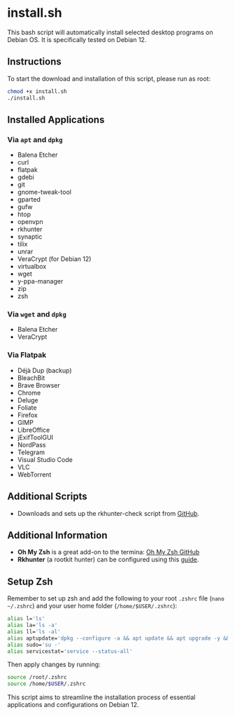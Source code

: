 # install.sh

This bash script will automatically install selected desktop programs on Debian OS. It is specifically tested on Debian 12.

## Instructions

To start the download and installation of this script, please run as root:

```bash
chmod +x install.sh
./install.sh
```

## Installed Applications

### Via `apt` and `dpkg`
- Balena Etcher
- curl
- flatpak
- gdebi
- git
- gnome-tweak-tool
- gparted
- gufw
- htop
- openvpn
- rkhunter
- synaptic
- tilix
- unrar
- VeraCrypt (for Debian 12)
- virtualbox
- wget
- y-ppa-manager
- zip
- zsh

### Via `wget` and `dpkg`
- Balena Etcher
- VeraCrypt

### Via Flatpak
- Déjà Dup (backup)
- BleachBit
- Brave Browser
- Chrome
- Deluge
- Foliate
- Firefox
- GIMP
- LibreOffice
- jExifToolGUI
- NordPass
- Telegram
- Visual Studio Code
- VLC
- WebTorrent

## Additional Scripts
- Downloads and sets up the rkhunter-check script from [GitHub](https://github.com/AmirIqbal1/rkhunter-script).

## Additional Information
- **Oh My Zsh** is a great add-on to the termina: [Oh My Zsh GitHub](https://github.com/ohmyzsh/ohmyzsh)
- **Rkhunter** (a rootkit hunter) can be configured using this [guide](https://docs.vultr.com/how-to-install-rkhunter-on-debian-10).

## Setup Zsh
Remember to set up zsh and add the following to your root `.zshrc` file (`nano ~/.zshrc`) and your user home folder (`/home/$USER/.zshrc`):

```bash
alias l='ls'
alias la='ls -a'
alias ll='ls -al'
alias aptupdate='dpkg --configure -a && apt update && apt upgrade -y && apt install -f && flatpak update -y && apt clean && apt autoclean && apt autoremove -y'
alias sudo='su -'
alias servicestat='service --status-all'
```

Then apply changes by running:

```bash
source /root/.zshrc
source /home/$USER/.zshrc
```

This script aims to streamline the installation process of essential applications and configurations on Debian 12.
